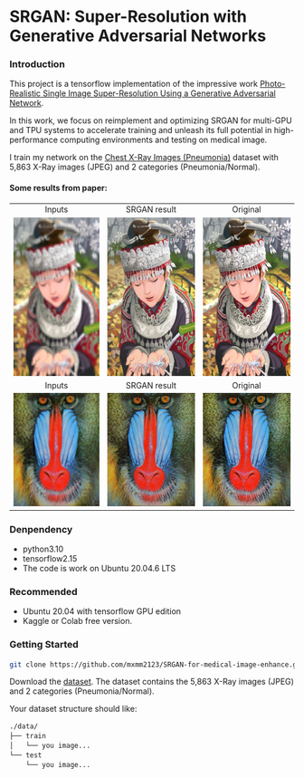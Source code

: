 # SRGAN: Super-Resolution with Generative Adversarial Networks

### Introduction
This project is a tensorflow implementation of the impressive work  [Photo-Realistic Single Image Super-Resolution Using a Generative Adversarial Network](https://arxiv.org/pdf/1609.04802.pdf).

In this work, we focus on reimplement and optimizing SRGAN for multi-GPU and TPU systems to accelerate training and unleash its full potential in high-performance computing environments and testing on medical image.

I train my network on the [Chest X-Ray Images (Pneumonia)](https://www.kaggle.com/datasets/paultimothymooney/chest-xray-pneumonia) dataset with 5,863 X-Ray images (JPEG) and 2 categories (Pneumonia/Normal).

#### Some results from paper:

<table >
    <tr >
    	<td><center>Inputs</center></td>
        <td><center>SRGAN result</center></td>
        <td><center>Original</center></td>
    </tr>
    <tr>
    	<td>
    		<center><img src="./img/comic_LR.png" height="280"></center>
    	</td>
        <td>
        	<center><img src="./img/comic_SRGAN-VGG54.png" height="280"></center>
        </td>
        <td>
        	<center><img src="./img/comic_HR.png" height="280"></center>
        </td>
    </tr>
    <tr>
    	<td><center>Inputs</center></td>
        <td><center>SRGAN result</center></td>
        <td><center>Original</center></td>
    </tr>
    <tr>
    	<td>
    		<center><img src="./img/baboon_LR.png" height="200"></center>
    	</td>
        <td>
        	<center><img src="./img/baboon_SRGAN-VGG54.png" height="200"></center>
       </td>
       <td>
        	<center><img src="./img/baboon_HR.png" height="200"></center>
        </td>
    </tr>
</table>

### Denpendency
* python3.10
* tensorflow2.15
* The code is work on Ubuntu 20.04.6 LTS

### Recommended

* Ubuntu 20.04 with tensorflow GPU edition
* Kaggle or Colab free version.

### Getting Started

```bash
git clone https://github.com/mxmm2123/SRGAN-for-medical-image-enhance.git
```
Download the [dataset](https://www.kaggle.com/datasets/paultimothymooney/chest-xray-pneumonia). The dataset contains the 5,863 X-Ray images (JPEG) and 2 categories (Pneumonia/Normal).

Your dataset structure should like:

```bash
./data/
├── train
│   └── you image...
└── test
    └── you image...
```

